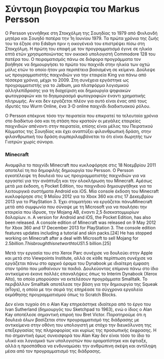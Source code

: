 # Σύντομη βιογραφία του Markus Persson

Ο Persson γεννήθηκε στη Στοκχόλμη της Σουηδίας το 1979 από Φινλανδή μητέρα και Σουηδό πατέρα την 1η Ιουνίου 1979. Τα πρώτα χρόνια της ζωής του τα έζησε στο Edsbyn  πριν η οικογένειά του επιστρέψει πίσω στη Στοκχόλμη. Η πρώτη του επαφή με τον προγραμματισμό έγινε σε ηλικία επτά ετών χρησιμοποιώντας τον οικιακό υπολογιστή Commodore 128 του πατέρα του. Ο πειραματισμός πάνω σε διάφορα προγράμματα τον βοήθησε να δημιουργήσει το πρώτο του παιχνίδι στην ηλικία των οχτώ μόλις ετών το οποίο ήταν μια περιπέτεια βασισμένη σε κείμενο. Δούλεψε ως προγραμματιστής παιχνιδιών για την εταιρεία King για πάνω από τέσσερα χρόνια, μέχρι το 2009. Στη συνέχεια εργάστηκε ως προγραμματιστής για το Jalbum, μια πλατφόρμα λογισμικού αλληλεπίδρασης για τη διαχείριση και δημιουργία ψηφιακών φωτογραφιών και το δηαμοιρασμό φωτογραφιών έναντι χρηματικής πληρωμής. Aν και δεν εργάζεται πλέον για αυτό είναι ένας από τους ιδρυτές του Wurm Online, ένα 3-D online παιχνίδι διαδικτυακού ρόλου.

Ο Persson επέκρινε τόσο την πειρατεία που επικρατεί τα τελευταία χρόνια στο διαδίκτυο όσο και τη στάση που κρατούν οι μεγάλες εταιρείες παιχνιδιών απέναντι στην πειρατεία, επίσης είναι μέλος του Πειρατικού Κόμματος της Σουηδίας και έχει αναπτύξει φιλανθρωπική δράση, στην φιλανθρωπική του δράση συμπεριλαμβάνεται το ότι είναι δωρητής των Γιατρών χωρίς σύνορα.

### Minecraft
Αναμφίλα το παιχνίδι Minecraft που κυκλοφόρησε στις 18 Νοεμβρίου 2011 αποτελεί τη πιο δημοφιλής δημιουργία του Persson. Ο Persson εγκατέλειψε τη δουλειά του ως προγραμματιστής παιχνιδιών για να εργαστεί για την ανάπτυξη και την ολοκλήρωση του Minecraft. Αμέσως μετά μια έκδοση, η Pocket Edition, του παιχνιδιού δημιουργήθηκε για τα λειτουργικά συστήματα Android και iOS.  Μία console έκδοση του Minecraft κυκλοφόρησε στις 9 Μαΐου 2012 για το Xbox 360 και στις 17 Δεκεμβρίου 2013 για το PlayStation 3. Έχει σταματήσει να εργάζεται πάνωMinecraft μετά από συμφωνία που σύναψε με τη Microsoft για να πουλήσει την εταιρεία που ίδρυσε, την Mojang ΑΒ, έναντι 2,5 δισεκατομμυρίων δολαρίων.
n. A version for Android and iOS, the Pocket Edition, has also been released. A console edition of Minecraft was released on 9 May 2012 for Xbox 360 and 17 December 2013 for PlayStation 3. The console edition features updates including a tutorial and skin packs.[24] He has stopped working on Minecraft after a deal with Microsoft to sell Mojang for $2.5 billion. This brought his net worth to US$1.5 billion.[25]


Μετά την εργασία του στο Xerox Parc συνέχισε να δουλεύει στην Apple και μετά στο Viewpoints Institute, αλλά σε κάθε περίπτωση συνέχισε να εργάζεται πάνω στο αρχικό όραμα του Dynabook με ιδιαίτερη έμφαση στον τρόπο που μαθαίνουν τα παιδιά. Δουλεύοντας επίμονα πάνω στο ίδιο αντικείμενο έκανε πολλές επαναλήψεις όπως το Interim Dynabook (Xerox Alto), τα οποία μπορούσαν να εκτελέσουν προγράμματα Smalltalk. Το περιβάλλον Smalltalk  αποτέλεσε την βάση για την δημιουργία της Squeak (eToys), η οποία με την σειρά της επηρέασε τα σύγχρονα εργαλεία εκμάθησης προγραμματισμού όπως το Scratch Blocks.

Δεν είναι τυχαίο ότι ο Alan Kay επηρεάστηκε ιδιαίτερα από το έργο του Ivan Sutherland (δημιουργός του Sketchpad το 1963), ενώ o ίδιος ο Alan Kay αποτέλεσε σημαντική επιροή του Bret Victor. Παρατηρούμε ότι η δουλειά όλων βασίζεται στον προγραμματισμό της διάδρασης με αντικείμενα στην οθόνη του υπολογιστή με στόχο την διευκόλυνση της επεξεργασίας της πληροφορίας και κυρίως της προσωπικής έκφρασης. Η πιο σημαντική όμως συνεισφορά του Alan Kay δεν είναι τόσο το ίδιο το υλικό και λογισμικό των υπολογιστών που οραματίστηκε και έφτιαξε, αλλά η προσπάθεια να ενδυναμώσει την ανθρώπινη σκέψη και αντίληψη μέσα από τον προγραμματισμό της διάδρασης.
